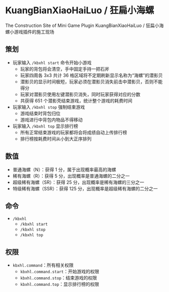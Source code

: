 # KuangBianXiaoHaiLuo / 狂扁小海螺
The Construction Site of Mini Game Plugin KuangBianXiaoHaiLuo / 狂扁小海螺小游戏插件的施工现场

## 策划

* 玩家输入 `/kbxhl start` 命令开始小游戏
  * 玩家的背包将会清空，手中固定手持一把石斧
  * 玩家四周各 3x3 共计 36 格区域将不定期刷新显示名称为“海螺”的潜影贝
  * 潜影贝的显示时间极短，玩家必须在潜影贝消失前击中潜影贝，否则不能得分
  * 玩家对潜影贝使用左键潜影贝消失，同时玩家获得对应的分数
  * 共获得 651 个潜影壳结束游戏，统计整个游戏的耗费时间
* 玩家输入 `/kbxhl stop` 强制结束游戏
  * 游戏结束时背包归位
  * 游戏进行中背包内物品不得移动
* 玩家输入 `/kbxhl top` 显示排行榜
  * 所有正常结束游戏的玩家都将会将成绩自动上传排行榜
  * 排行榜按耗费时间从小到大正序排列

## 数值

* 普通海螺（N）：获得 1 分，属于出现概率最高的海螺
* 稀有海螺（R）：获得 5 分，出现概率是普通海螺的二分之一
* 超级稀有海螺（SR）：获得 25 分，出现概率是稀有海螺的三分之一
* 特级稀有海螺（SSR）：获得 125 分，出现概率是超级稀有海螺的二分之一

## 命令

* `/kbxhl`
  * `/kbxhl start`
  * `/kbxhl stop`
  * `/kbxhl top`

## 权限

* `kbxhl.command`：所有相关权限
  * `kbxhl.command.start`：开始游戏的权限
  * `kbxhl.command.stop`：结束游戏的权限
  * `kbxhl.command.top`：显示排行榜的权限
